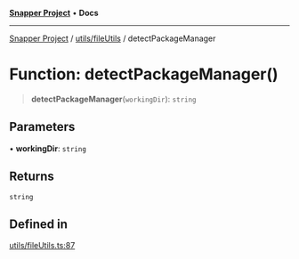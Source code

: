 [**Snapper Project**](../../../README.md) • **Docs**

***

[Snapper Project](../../../README.md) / [utils/fileUtils](../README.md) / detectPackageManager

# Function: detectPackageManager()

> **detectPackageManager**(`workingDir`): `string`

## Parameters

• **workingDir**: `string`

## Returns

`string`

## Defined in

[utils/fileUtils.ts:87](https://github.com/asifqatar/Snapper/blob/778fb7895f2095593881f2d22f160dd7157134a7/utils/fileUtils.ts#L87)
